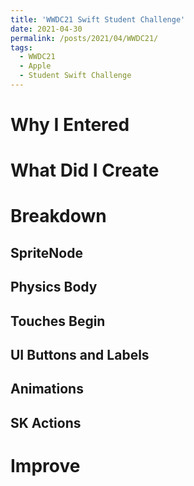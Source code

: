 ```yaml
---
title: 'WWDC21 Swift Student Challenge'
date: 2021-04-30
permalink: /posts/2021/04/WWDC21/
tags:
  - WWDC21
  - Apple
  - Student Swift Challenge
---
```


# Why I Entered 

# What Did I Create 

# Breakdown 

## SpriteNode

## Physics Body 

## Touches Begin

## UI Buttons and Labels

## Animations 

## SK Actions

# Improve

